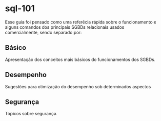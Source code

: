 # sql-101

Esse guia foi pensado como uma referêcia rápida sobre o funcionamento e alguns comandos dos principais SGBDs relacionais usados comercialmente, sendo separado por:

## Básico

Apresentação dos conceitos mais básicos do funcionamentos dos SGBDs.

## Desempenho

Sugestões para otimização do desempenho sob determinados aspectos

## Segurança

Tópicos sobre segurança.